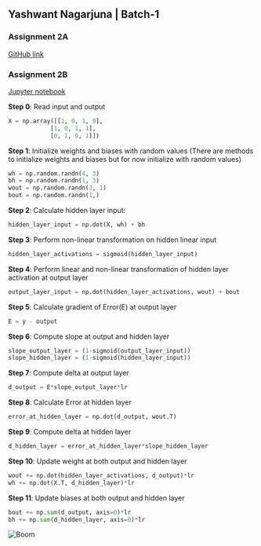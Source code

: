 ## Yashwant Nagarjuna | Batch-1

### Assignment 2A
[GitHub link](https://github.com/suicideBomber1/EIP/blob/master/Assignment%202/Yashwant_Nagarjuna_Assignment_2A.ipynb)

### Assignment 2B 

[Jupyter notebook](https://github.com/suicideBomber1/EIP/blob/master/Assignment%202/Assignment_2B.ipynb)

**Step 0**: Read input and output
```python
X = np.array([[1, 0, 1, 0], 
            [1, 0, 1, 1],
            [0, 1, 0, 1]])
```
**Step 1**: Initialize weights and biases with random values (There are methods to initialize weights and biases but for now initialize with random values)

```python
wh = np.random.randn(4, 3)
bh = np.random.randn(1, 3)
wout = np.random.randn(3, 1)
bout = np.random.randn(1,)
```
**Step 2**: Calculate hidden layer input:

```python
hidden_layer_input = np.dot(X, wh) + bh
```
**Step 3**: Perform non-linear transformation on hidden linear input
```python
hidden_layer_activations = sigmoid(hidden_layer_input)
```

**Step 4**: Perform linear and non-linear transformation of hidden layer activation at output layer

```python
output_layer_input = np.dot(hidden_layer_activations, wout) + bout
```

**Step 5**: Calculate gradient of Error(E) at output layer
```python
E = y - output
```

**Step 6**: Compute slope at output and hidden layer
```python
slope_output_layer = (1-sigmoid(output_layer_input))
slope_hidden_layer = (1-sigmoid(hidden_layer_input))
```

**Step 7**: Compute delta at output layer
```python
d_output = E*slope_output_layer*lr
```

**Step 8**: Calculate Error at hidden layer
```python
error_at_hidden_layer = np.dot(d_output, wout.T)
```

**Step 9**: Compute delta at hidden layer
```python
d_hidden_layer = error_at_hidden_layer*slope_hidden_layer
```

**Step 10**: Update weight at both output and hidden layer
```python
wout += np.dot(hidden_layer_activations, d_output)*lr
wh += np.dot(X.T, d_hidden_layer)*lr
```

**Step 11**: Update biases at both output and hidden layer
```python
bout += np.sum(d_output, axis=0)*lr
bh += np.sum(d_hidden_layer, axis=0)*lr
```

![Boom ](http://gph.is/2cxuYuL)







